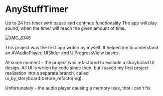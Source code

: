 # AnyStuffTimer
Up to 24 hrs timer with pause and continue functionality
The app will play sound, when the timer will reach the given amount of time.

![IMG_8748](https://user-images.githubusercontent.com/82824022/209804810-71e7c481-46d4-4771-b0e4-ecbb5cc07085.PNG)

This project was the first app writen by myself. It helped me to understand an AVAudioPlayer, UISlider and UIProgressVieiw basics.

At some moment - the project was refactored to exclude a storyboard UI design. All UI is writen by code since then, but i saved my first project realisation into a separate branch, called ui_by_storyboard(before_refactoring).

Unfortunately - the audio player causing a memory leak, that i can't fix.
